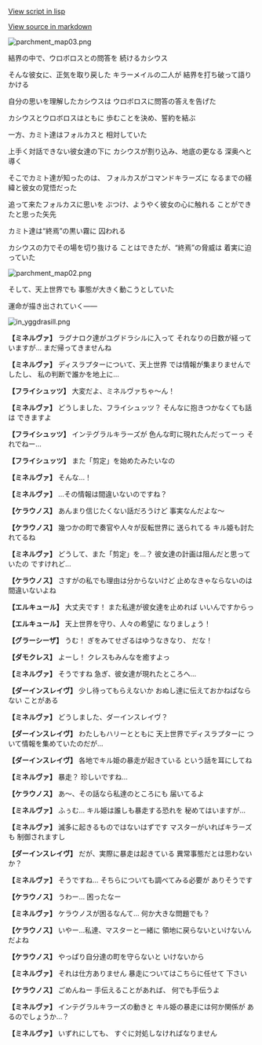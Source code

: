 [View script in lisp](../scripts/210121010.txt)

[View source in markdown](210121010.md)

![parchment_map03.png](../images/backgrounds/parchment_map03.png)

結界の中で、ウロボロスとの問答を
続けるカシウス

そんな彼女に、正気を取り戻した
キラーメイルの二人が
結界を打ち破って語りかける

自分の思いを理解したカシウスは
ウロボロスに問答の答えを告げた

カシウスとウロボロスはともに
歩むことを決め、誓約を結ぶ

一方、カミト達はフォルカスと
相対していた

上手く対話できない彼女達の下に
カシウスが割り込み、地底の更なる
深奥へと導く

そこでカミト達が知ったのは、
フォルカスがコマンドキラーズに
なるまでの経緯と彼女の覚悟だった

追って来たフォルカスに思いを
ぶつけ、ようやく彼女の心に触れる
ことができたと思った矢先

カミト達は“終焉”の黒い霧に
囚われる

カシウスの力でその場を切り抜ける
ことはできたが、“終焉”の脅威は
着実に迫っていた

![parchment_map02.png](../images/backgrounds/parchment_map02.png)

そして、天上世界でも
事態が大きく動こうとしていた

運命が描き出されていく――

![in_yggdrasill.png](../images/backgrounds/in_yggdrasill.png)

**【ミネルヴァ】**
ラグナロク達がユグドラシルに入って
それなりの日数が経っていますが…
まだ帰ってきませんね

**【ミネルヴァ】**
ディスラプターについて、天上世界
では情報が集まりませんでしたし、
私の判断で誰かを地上に…

**【フライシュッツ】**
大変だよ、ミネルヴァちゃ～ん！

**【ミネルヴァ】**
どうしました、フライシュッツ？
そんなに抱きつかなくても話は
できますよ

**【フライシュッツ】**
インテグラルキラーズが
色んな町に現れたんだってーっ
それでねー…

**【フライシュッツ】**
また「剪定」を始めたみたいなの

**【ミネルヴァ】**
そんな…！

**【ミネルヴァ】**
…その情報は間違いないのですね？

**【ケラウノス】**
あんまり信じたくない話だろうけど
事実なんだよな～

**【ケラウノス】**
幾つかの町で奏官や人々が反転世界に
送られてる
キル姫も討たれてるね

**【ミネルヴァ】**
どうして、また「剪定」を…？
彼女達の計画は阻んだと思っていたの
ですけれど…

**【ケラウノス】**
さすがの私でも理由は分からないけど
止めなきゃならないのは
間違いないよね

**【エルキュール】**
大丈夫です！
また私達が彼女達を止めれば
いいんですからっ

**【エルキュール】**
天上世界を守り、人々の希望に
なりましょう！

**【グラーシーザ】**
うむ！
ぎをみてせざるはゆうなきなり、
だな！

**【ダモクレス】**
よーし！
クレスもみんなを癒すよっ

**【ミネルヴァ】**
そうですね
急ぎ、彼女達が現れたところへ…

**【ダーインスレイヴ】**
少し待ってもらえないか
おぬし達に伝えておかねばならない
ことがある

**【ミネルヴァ】**
どうしました、ダーインスレイヴ？

**【ダーインスレイヴ】**
わたしもハリーとともに
天上世界でディスラプターに
ついて情報を集めていたのだが…

**【ダーインスレイヴ】**
各地でキル姫の暴走が起きている
という話を耳にしてね

**【ミネルヴァ】**
暴走？
珍しいですね…

**【ケラウノス】**
あ～、その話なら私達のところにも
届いてるよ

**【ミネルヴァ】**
ふぅむ…
キル姫は誰しも暴走する恐れを
秘めてはいますが…

**【ミネルヴァ】**
滅多に起きるものではないはずです
マスターがいればキラーズも
制御されますし

**【ダーインスレイヴ】**
だが、実際に暴走は起きている
異常事態だとは思わないか？

**【ミネルヴァ】**
そうですね…
そちらについても調べてみる必要が
ありそうです

**【ケラウノス】**
うわー…
困ったなー

**【ミネルヴァ】**
ケラウノスが困るなんて…
何か大きな問題でも？

**【ケラウノス】**
いやー…私達、マスターと一緒に
領地に戻らないといけないんだよね

**【ケラウノス】**
やっぱり自分達の町を守らないと
いけないから

**【ミネルヴァ】**
それは仕方ありません
暴走についてはこちらに任せて
下さい

**【ケラウノス】**
ごめんねー
手伝えることがあれば、
何でも手伝うよ

**【ミネルヴァ】**
インテグラルキラーズの動きと
キル姫の暴走には何か関係が
あるのでしょうか…？

**【ミネルヴァ】**
いずれにしても、
すぐに対処しなければなりません